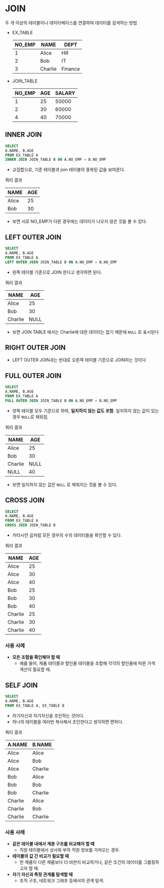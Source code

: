 # JOIN

두 개 이상의 테이블이나 데이터베이스를 연결하여 데이터를 검색하는 방법

- EX_TABLE
    
    
    | NO_EMP | NAME | DEPT |
    | --- | --- | --- |
    | 1 | Alice | HR |
    | 2 | Bob | IT |
    | 3 | Charlie | Finance |
- JOIN_TABLE
    
    
    | NO_EMP | AGE | SALARY |
    | --- | --- | --- |
    | 1 | 25 | 50000 |
    | 2 | 30 | 60000 |
    | 4 | 40 | 70000 |

## INNER JOIN



```sql
SELECT
A.NAME, B.AGE
FROM EX_TABLE A
INNER JOIN JOIN_TABLE B ON A.NO_EMP = B.NO_EMP
```

- 교집합으로, 기준 테이블과 join 테이블의 중복된 값을 보여준다.

쿼리 결과

| NAME | AGE |
| --- | --- |
| Alice | 25 |
| Bob | 30 |
- 보면 서로 NO_EMP가 다른 경우에는 데이터가 나오지 않은 것을 볼 수 있다.

## LEFT OUTER JOIN



```sql
SELECT
A.NAME, B.AGE
FROM EX_TABLE A
LEFT OUTER JOIN JOIN_TABLE B ON A.NO_EMP = B.NO_EMP
```

- 왼쪽 테이블 기준으로 JOIN 한다고 생각하면 된다.

쿼리 결과

| NAME | AGE |
| --- | --- |
| Alice | 25 |
| Bob | 30 |
| Charlie | NULL |
- 보면 JOIN TABLE 에서는 Charlie에 대한 데이터는 없기 때문에 `NULL` 로 표시된다

## **RIGHT OUTER JOIN**



- LEFT OUTER JOIN과는 반대로 오른쪽 테이블 기준으로 JOIN하는 것이다

## **FULL OUTER JOIN**



```sql
SELECT
A.NAME, B.AGE
FROM EX_TABLE A
FULL OUTER JOIN JOIN_TABLE B ON A.NO_EMP = B.NO_EMP
```

- 양쪽 테이블 모두 기준으로 하여, **일치하지 않는 값도 포함**. 일치하지 않는 값이 있는 경우 `NULL`로 채워짐.

쿼리 결과

| NAME | AGE |
| --- | --- |
| Alice | 25 |
| Bob | 30 |
| Charlie | NULL |
| NULL | 40 |
- 보면 일치하지 않는 값은 `NULL` 로 채워지는 것을 볼  수 있다.

## **CROSS JOIN**



```sql
SELECT
A.NAME, B.AGE
FROM EX_TABLE A
CROSS JOIN JOIN_TABLE B
```

- 카타시안 곱처럼 모든 경우의 수의 데이터들을 확인할 수 있다.

쿼리 결과

| NAME | AGE |
| --- | --- |
| Alice | 25 |
| Alice | 30 |
| Alice | 40 |
| Bob | 25 |
| Bob | 30 |
| Bob | 40 |
| Charlie | 25 |
| Charlie | 30 |
| Charlie | 40 |

### 사용 사례

- **모든 조합을 확인해야 할 때**
    - 예를 들어, 제품 테이블과 할인율 테이블을 조합해 각각의 할인율에 따른 가격 계산이 필요할 때.

## SELF JOIN



```sql
SELECT
A.NAME, B.AGE
FROM EX_TABLE A, EX_TABLE B
```

- 자기자신과 자기자신을 조인하는 것이다.
- 하나의 테이블을 여러번 복사해서 조인한다고 생각하면 편하다.

쿼리 결과

| A.NAME | B.NAME |
| --- | --- |
| Alice | Alice |
| Alice | Bob |
| Alice | Charlie |
| Bob | Alice |
| Bob | Bob |
| Bob | Charlie |
| Charlie | Alice |
| Charlie | Bob |
| Charlie | Charlie |

### 사용 사례

- **같은 테이블 내에서 계층 구조를 비교해야 할 때**
    - 직원 테이블에서 상사와 부하 직원 정보를 가져오는 경우.
- **테이블의 값 간 비교가 필요할 때**
    - 한 제품이 다른 제품보다 더 비싼지 비교하거나, 같은 조건의 데이터를 그룹핑하고자 할 때.
- **자기 자신과 특정 관계를 탐색할 때**
    - 조직 구조, 네트워크 그래프 등에서의 관계 탐색.